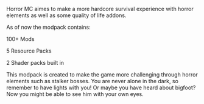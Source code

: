 Horror MC aimes to make a more hardcore survival experience with horror elements as well as some quality of life addons.

 

As of now the modpack contains:

100+ Mods

5 Resource Packs

2 Shader packs built in

 

This modpack is created to make the game more challenging through horror elements such as stalker bosses. You are never alone in the dark, so remember to have lights with you! Or maybe you have heard about bigfoot? Now you might be able to see him with your own eyes.
